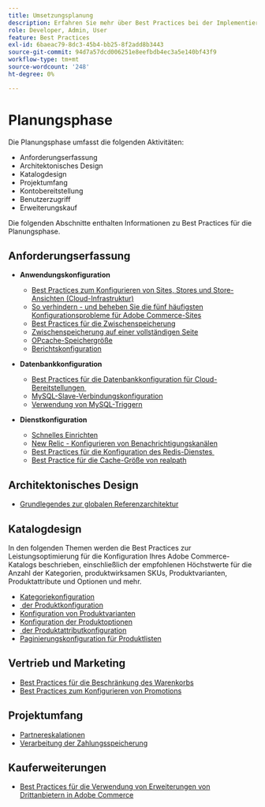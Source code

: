 ```yaml
---
title: Umsetzungsplanung
description: Erfahren Sie mehr über Best Practices bei der Implementierung für die Planungsphase von Adobe Commerce-Projekten.
role: Developer, Admin, User
feature: Best Practices
exl-id: 6baeac79-8dc3-45b4-bb25-8f2add8b3443
source-git-commit: 94d7a57dcd006251e8eefbdb4ec3a5e140bf43f9
workflow-type: tm+mt
source-wordcount: '248'
ht-degree: 0%

---
```


# Planungsphase

Die Planungsphase umfasst die folgenden Aktivitäten:

- Anforderungserfassung
- Architektonisches Design
- Katalogdesign
- Projektumfang
- Kontobereitstellung
- Benutzerzugriff
- Erweiterungskauf

Die folgenden Abschnitte enthalten Informationen zu Best Practices für die Planungsphase.

## Anforderungserfassung

- **Anwendungskonfiguration**
   - [Best Practices zum Konfigurieren von Sites, Stores und Store-Ansichten (Cloud-Infrastruktur)](sites-stores-store-views.md)
   - [So verhindern - und beheben Sie die fünf häufigsten Konfigurationsprobleme für Adobe Commerce-Sites](https://business.adobe.com/blog/how-to/usual-suspects-five-configuration-fixes-maximize-your-peak-sales)
   - [Best Practices für die Zwischenspeicherung](https://docs.magento.com/user-guide/system/cache-management.html#best-practices-for-caching)
   - [Zwischenspeicherung auf einer vollständigen Seite](https://developer.adobe.com/commerce/php/development/cache/page/public-content/)
   - [OPcache-Speichergröße](opcache-memory-size.md)
   - [Berichtskonfiguration](reporting-configuration.md)

- **Datenbankkonfiguration**
   - [Best Practices für die Datenbankkonfiguration für Cloud-Bereitstellungen &#x200B;](database-on-cloud.md)
   - [MySQL-Slave-Verbindungskonfiguration &#x200B;](configure-mysql-slave-connection-on-cloud.md)
   - [Verwendung von MySQL-Triggern](mysql-triggers-usage.md)

- **Dienstkonfiguration**
   - [Schnelles Einrichten](https://devdocs.magento.com/cloud/cdn/configure-fastly.html)
   - [New Relic - Konfigurieren von Benachrichtigungskanälen](https://devdocs.magento.com/cloud/project/new-relic.html#configure-notification-channels)
   - [Best Practices für die Konfiguration des Redis-Dienstes &#x200B;](redis-service-configuration.md)
   - [Best Practice für die Cache-Größe von realpath](realpath-cache-size.md)

## **Architektonisches Design**

<!--Asset not yet integrated
- [GRA Architecture examples](https://wiki.corp.adobe.com/x/kD4ykw)
-->
- [Grundlegendes zur globalen Referenzarchitektur](../../../implementation-playbook/architecture/global-reference.md)

## **Katalogdesign**

In den folgenden Themen werden die Best Practices zur Leistungsoptimierung für die Konfiguration Ihres Adobe Commerce-Katalogs beschrieben, einschließlich der empfohlenen Höchstwerte für die Anzahl der Kategorien, produktwirksamen SKUs, Produktvarianten, Produktattribute und Optionen und mehr.

- [Kategoriekonfiguration](category-limits.md)
- [&#x200B; der Produktkonfiguration](product-sku-limits.md)
- [Konfiguration von Produktvarianten](product-variations.md)
- [Konfiguration der Produktoptionen](product-options.md)
- [&#x200B; der Produktattributkonfiguration](product-attributes-and-options.md)
- [Paginierungskonfiguration für Produktlisten](product-listing-pagination.md)

## **Vertrieb und Marketing**

- [Best Practices für die Beschränkung des Warenkorbs](product-cart.md)
- [Best Practices zum Konfigurieren von Promotions](product-cart-promotions.md)

## **Projektumfang**

- [Partnereskalationen](partner-escalation.md)
- [Verarbeitung der Zahlungsspeicherung](payment-processing-storage.md)

## **Kauferweiterungen**

- [Best Practices für die Verwendung von Erweiterungen von Drittanbietern in Adobe Commerce](extensions.md)
